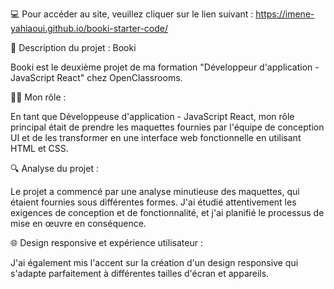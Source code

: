 💻 Pour accéder au site, veuillez cliquer sur le lien suivant : https://imene-yahiaoui.github.io/booki-starter-code/

📘 Description du projet : Booki

Booki est le deuxième projet de ma formation "Développeur d'application - JavaScript React" chez OpenClassrooms.

👩‍💻 Mon rôle :

En tant que Développeuse d'application - JavaScript React, mon rôle principal était de prendre les maquettes fournies par l'équipe de conception UI et de les transformer en une interface web fonctionnelle en utilisant HTML et CSS.

🔍 Analyse du projet :

Le projet a commencé par une analyse minutieuse des maquettes, qui étaient fournies sous différentes formes. J'ai étudié attentivement les exigences de conception et de fonctionnalité, et j'ai planifié le processus de mise en œuvre en conséquence.


🌐 Design responsive et expérience utilisateur :

J'ai également mis l'accent sur la création d'un design responsive qui s'adapte parfaitement à différentes tailles d'écran et appareils.
